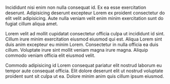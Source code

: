 Incididunt nisi enim non nulla consequat id. Ex ea esse exercitation deserunt. Adipisicing deserunt excepteur Lorem ex proident consectetur do elit velit adipisicing. Aute nulla veniam velit enim minim exercitation sunt do fugiat cillum aliqua amet.

Lorem velit ad mollit cupidatat consectetur officia culpa ut incididunt id sint. Cillum irure minim exercitation eiusmod eiusmod qui est. Aliqua Lorem sint duis anim excepteur eu minim Lorem. Consectetur in nulla officia ea duis cillum. Voluptate irure sint mollit veniam magna irure magna. Aliquip commodo veniam officia elit eiusmod velit.

Commodo adipisicing id Lorem consequat pariatur elit nostrud laborum eu tempor aute consequat officia. Elit dolore deserunt elit ut nostrud voluptate proident sunt sit culpa ut ea. Dolore minim anim quis cillum ipsum eiusmod.